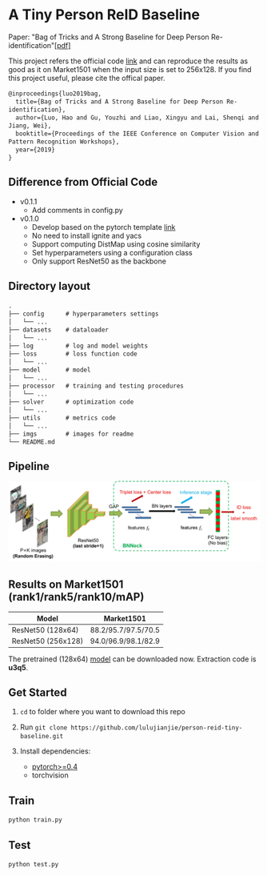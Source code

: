 # A Tiny Person ReID Baseline
Paper: "Bag of Tricks and A Strong Baseline for Deep Person Re-identification"[[pdf]](https://arxiv.org/abs/1903.07071)

This project refers the official code [link](https://github.com/michuanhaohao/reid-strong-baseline) and can reproduce the results as good as it on Market1501 when the input size is set to 256x128. If you find this project useful, please cite the offical paper.

```
@inproceedings{luo2019bag,
  title={Bag of Tricks and A Strong Baseline for Deep Person Re-identification},
  author={Luo, Hao and Gu, Youzhi and Liao, Xingyu and Lai, Shenqi and Jiang, Wei},
  booktitle={Proceedings of the IEEE Conference on Computer Vision and Pattern Recognition Workshops},
  year={2019}
}
```

## Difference from Official Code

* v0.1.1
    - Add comments in config.py
* v0.1.0
    - Develop based on the pytorch template [link](https://github.com/lulujianjie/pytorch-project-template) 
    - No need to install ignite and yacs
    - Support computing DistMap using cosine similarity
    - Set hyperparameters using a configuration class
    - Only support ResNet50 as the backbone

## Directory layout

    .
    ├── config      # hyperparameters settings
    │   └── ...                 
    ├── datasets    # dataloader
    │   └── ...           
    ├── log         # log and model weights             
    ├── loss        # loss function code
    │   └── ...   
    ├── model       # model
    │   └── ...  
    ├── processor   # training and testing procedures
    │   └── ...    
    ├── solver      # optimization code
    │   └── ...   
    ├── utils       # metrics code
    │   └── ...   
    ├── imgs        # images for readme              
    └── README.md


## Pipeline
<div align=center>
<img src='imgs/pipeline.jpg' width='800'>
</div>

## Results on Market1501 (rank1/rank5/rank10/mAP)
| Model | Market1501 |
| --- | -- |
| ResNet50 (128x64)| 88.2/95.7/97.5/70.5 |
| ResNet50 (256x128)| 94.0/96.9/98.1/82.9 |

The pretrained (128x64) [model](https://pan.baidu.com/s/1FrEOT3h7lAePddFHNWIEjg) can be downloaded now.
Extraction code is **u3q5**.

## Get Started
1. `cd` to folder where you want to download this repo

2. Run `git clone https://github.com/lulujianjie/person-reid-tiny-baseline.git`

3. Install dependencies:
    - [pytorch>=0.4](https://pytorch.org/)
    - torchvision


## Train

```bash
python train.py
```

## Test

```bash
python test.py
```

